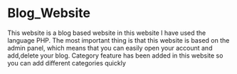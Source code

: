 # Blog_Website
This website is a blog based website in this website I have used the language PHP. The most important thing is that this website is based on the admin panel, which means that you can easily open your account and add,delete your blog. Category feature has been added in this website so you can add different categories quickly
